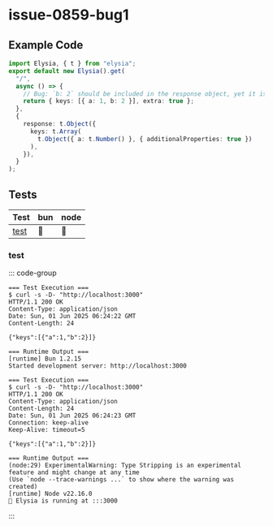 # issue-0859-bug1

## Example Code

```typescript
import Elysia, { t } from "elysia";
export default new Elysia().get(
  "/",
  async () => {
    // Bug: `b: 2` should be included in the response object, yet it is not.
    return { keys: [{ a: 1, b: 2 }], extra: true };
  },
  {
    response: t.Object({
      keys: t.Array(
        t.Object({ a: t.Number() }, { additionalProperties: true })
      ),
    }),
  }
);


```

## Tests

| Test | bun | node |
| --- | --- | --- |
| [test](#test) | 🏃 | 🏃 |

### test

::: code-group

```text [bun]
=== Test Execution ===
$ curl -s -D- "http://localhost:3000"
HTTP/1.1 200 OK
Content-Type: application/json
Date: Sun, 01 Jun 2025 06:24:22 GMT
Content-Length: 24

{"keys":[{"a":1,"b":2}]}

=== Runtime Output ===
[runtime] Bun 1.2.15
Started development server: http://localhost:3000

```

```text [node]
=== Test Execution ===
$ curl -s -D- "http://localhost:3000"
HTTP/1.1 200 OK
Content-Type: application/json
Content-Length: 24
Date: Sun, 01 Jun 2025 06:24:23 GMT
Connection: keep-alive
Keep-Alive: timeout=5

{"keys":[{"a":1,"b":2}]}

=== Runtime Output ===
(node:29) ExperimentalWarning: Type Stripping is an experimental feature and might change at any time
(Use `node --trace-warnings ...` to show where the warning was created)
[runtime] Node v22.16.0
🦊 Elysia is running at :::3000

```

:::
